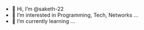 - 👋 Hi, I’m @saketh-22
- 👀 I’m interested in Programming, Tech, Networks ...
- 🌱 I’m currently learning ...


<!---
saketh-22/saketh-22 is a ✨ special ✨ repository because its `README.md` (this file) appears on your GitHub profile.
You can click the Preview link to take a look at your changes.
--->
